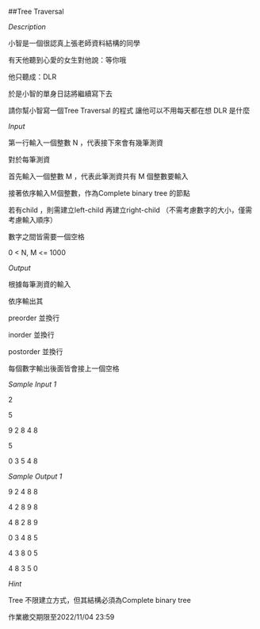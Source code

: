 ##Tree Traversal

*Description*

小智是一個很認真上張老師資料結構的同學

有天他聽到心愛的女生對他說：等你哦

他只聽成：DLR

於是小智的單身日誌將繼續寫下去

請你幫小智寫一個Tree Traversal 的程式 讓他可以不用每天都在想 DLR 是什麼


*Input*

第一行輸入一個整數 N ，代表接下來會有幾筆測資

對於每筆測資

首先輸入一個整數 M ，代表此筆測資共有 M 個整數要輸入

接著依序輸入Ｍ個整數，作為Complete binary tree 的節點

若有child ，則需建立left-child 再建立right-child （不需考慮數字的大小，僅需考慮輸入順序）

數字之間皆需要一個空格

0 < N, M <= 1000


*Output*

根據每筆測資的輸入

依序輸出其

preorder 並換行

inorder 並換行

postorder 並換行

每個數字輸出後面皆會接上一個空格


*Sample Input 1* 

2

5

9 2 8 4 8 

5

0 3 5 4 8 

*Sample Output 1*

9 2 4 8 8 

4 2 8 9 8 

4 8 2 8 9 

0 3 4 8 5 

4 3 8 0 5 

4 8 3 5 0 

*Hint*

Tree 不限建立方式，但其結構必須為Complete binary tree

作業繳交期限至2022/11/04 23:59